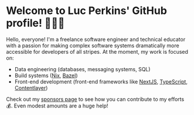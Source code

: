 # Welcome to Luc Perkins' GitHub profile! 👋🏼🐙

Hello, everyone! I'm a freelance software engineer and technical educator with a passion for making complex software systems dramatically more accessible for developers of all stripes. At the moment, my work is focused on:

- Data engineering (databases, messaging systems, SQL)
- Build systems ([Nix], [Bazel])
- Front-end development (front-end frameworks like [NextJS][next], [TypeScript], [Contentlayer])

Check out my [sponsors page][sponsors] to see how you can contribute to my efforts 💰. Even modest amounts are a huge help!

[bazel]: https://bazel.build
[contentlayer]: https://contentlayer.dev
[next]: https://nextjs.org
[nix]: https://nixos.org
[sponsors]: https://github.com/sponsors/lucperkins
[typescript]: https://typescript.org
